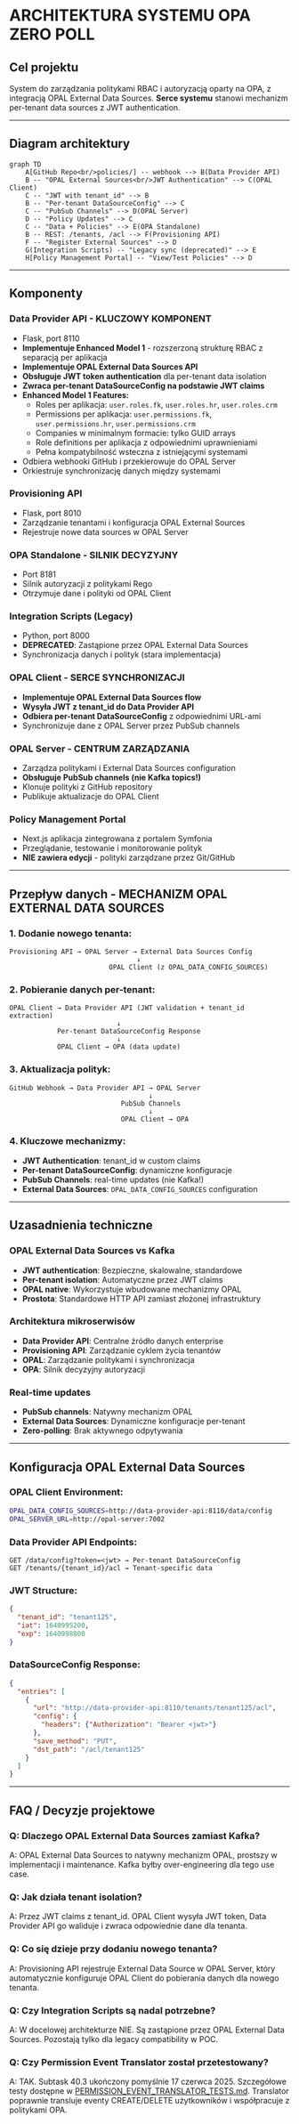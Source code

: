 # ARCHITEKTURA SYSTEMU OPA ZERO POLL

## Cel projektu
System do zarządzania politykami RBAC i autoryzacją oparty na OPA, z integracją OPAL External Data Sources. **Serce systemu** stanowi mechanizm per-tenant data sources z JWT authentication.

---

## Diagram architektury

```mermaid
graph TD
    A[GitHub Repo<br/>policies/] -- webhook --> B(Data Provider API)
    B -- "OPAL External Sources<br/>JWT Authentication" --> C(OPAL Client)
    C -- "JWT with tenant_id" --> B
    B -- "Per-tenant DataSourceConfig" --> C
    C -- "PubSub Channels" --> D(OPAL Server)
    D -- "Policy Updates" --> C
    C -- "Data + Policies" --> E(OPA Standalone)
    B -- REST: /tenants, /acl --> F(Provisioning API)
    F -- "Register External Sources" --> D
    G(Integration Scripts) -- "Legacy sync (deprecated)" --> E
    H[Policy Management Portal] -- "View/Test Policies" --> D
```

---

## Komponenty

### Data Provider API - **KLUCZOWY KOMPONENT**
- Flask, port 8110
- **Implementuje Enhanced Model 1** - rozszerzoną strukturę RBAC z separacją per aplikacja
- **Implementuje OPAL External Data Sources API**
- **Obsługuje JWT token authentication** dla per-tenant data isolation
- **Zwraca per-tenant DataSourceConfig na podstawie JWT claims**
- **Enhanced Model 1 Features:**
  - Roles per aplikacja: `user.roles.fk`, `user.roles.hr`, `user.roles.crm`
  - Permissions per aplikacja: `user.permissions.fk`, `user.permissions.hr`, `user.permissions.crm`
  - Companies w minimalnym formacie: tylko GUID arrays
  - Role definitions per aplikacja z odpowiednimi uprawnieniami
  - Pełna kompatybilność wsteczna z istniejącymi systemami
- Odbiera webhooki GitHub i przekierowuje do OPAL Server
- Orkiestruje synchronizację danych między systemami

### Provisioning API
- Flask, port 8010
- Zarządzanie tenantami i konfiguracja OPAL External Sources
- Rejestruje nowe data sources w OPAL Server

### OPA Standalone - **SILNIK DECYZYJNY**
- Port 8181
- Silnik autoryzacji z politykami Rego
- Otrzymuje dane i polityki od OPAL Client

### Integration Scripts (Legacy)
- Python, port 8000
- **DEPRECATED**: Zastąpione przez OPAL External Data Sources
- Synchronizacja danych i polityk (stara implementacja)

### OPAL Client - **SERCE SYNCHRONIZACJI**
- **Implementuje OPAL External Data Sources flow**
- **Wysyła JWT z tenant_id do Data Provider API**
- **Odbiera per-tenant DataSourceConfig** z odpowiednimi URL-ami
- Synchronizuje dane z OPAL Server przez PubSub channels

### OPAL Server - **CENTRUM ZARZĄDZANIA**
- Zarządza politykami i External Data Sources configuration
- **Obsługuje PubSub channels (nie Kafka topics!)**
- Klonuje polityki z GitHub repository
- Publikuje aktualizacje do OPAL Client

### Policy Management Portal
- Next.js aplikacja zintegrowana z portalem Symfonia
- Przeglądanie, testowanie i monitorowanie polityk
- **NIE zawiera edycji** - polityki zarządzane przez Git/GitHub

---

## Przepływ danych - **MECHANIZM OPAL EXTERNAL DATA SOURCES**

### 1. **Dodanie nowego tenanta:**
```
Provisioning API → OPAL Server → External Data Sources Config
                                ↓
                         OPAL Client (z OPAL_DATA_CONFIG_SOURCES)
```

### 2. **Pobieranie danych per-tenant:**
```
OPAL Client → Data Provider API (JWT validation + tenant_id extraction)
                           ↓
            Per-tenant DataSourceConfig Response
                           ↓
            OPAL Client → OPA (data update)
```

### 3. **Aktualizacja polityk:**
```
GitHub Webhook → Data Provider API → OPAL Server
                                   ↓
                            PubSub Channels
                                   ↓
                            OPAL Client → OPA
```

### 4. **Kluczowe mechanizmy:**
- **JWT Authentication**: tenant_id w custom claims
- **Per-tenant DataSourceConfig**: dynamiczne konfiguracje
- **PubSub Channels**: real-time updates (nie Kafka!)
- **External Data Sources**: `OPAL_DATA_CONFIG_SOURCES` configuration

---

## Uzasadnienia techniczne

### **OPAL External Data Sources vs Kafka**
- **JWT authentication**: Bezpieczne, skalowalne, standardowe
- **Per-tenant isolation**: Automatyczne przez JWT claims
- **OPAL native**: Wykorzystuje wbudowane mechanizmy OPAL
- **Prostota**: Standardowe HTTP API zamiast złożonej infrastruktury

### **Architektura mikroserwisów**
- **Data Provider API**: Centralne źródło danych enterprise
- **Provisioning API**: Zarządzanie cyklem życia tenantów
- **OPAL**: Zarządzanie politykami i synchronizacja
- **OPA**: Silnik decyzyjny autoryzacji

### **Real-time updates**
- **PubSub channels**: Natywny mechanizm OPAL
- **External Data Sources**: Dynamiczne konfiguracje per-tenant
- **Zero-polling**: Brak aktywnego odpytywania

---

## Konfiguracja OPAL External Data Sources

### **OPAL Client Environment:**
```bash
OPAL_DATA_CONFIG_SOURCES=http://data-provider-api:8110/data/config
OPAL_SERVER_URL=http://opal-server:7002
```

### **Data Provider API Endpoints:**
```
GET /data/config?token=<jwt> → Per-tenant DataSourceConfig
GET /tenants/{tenant_id}/acl → Tenant-specific data
```

### **JWT Structure:**
```json
{
  "tenant_id": "tenant125",
  "iat": 1640995200,
  "exp": 1640998800
}
```

### **DataSourceConfig Response:**
```json
{
  "entries": [
    {
      "url": "http://data-provider-api:8110/tenants/tenant125/acl",
      "config": {
        "headers": {"Authorization": "Bearer <jwt>"}
      },
      "save_method": "PUT",
      "dst_path": "/acl/tenant125"
    }
  ]
}
```

---

## FAQ / Decyzje projektowe

### **Q: Dlaczego OPAL External Data Sources zamiast Kafka?**
A: OPAL External Data Sources to natywny mechanizm OPAL, prostszy w implementacji i maintenance. Kafka byłby over-engineering dla tego use case.

### **Q: Jak działa tenant isolation?**
A: Przez JWT claims z tenant_id. OPAL Client wysyła JWT token, Data Provider API go waliduje i zwraca odpowiednie dane dla tenanta.

### **Q: Co się dzieje przy dodaniu nowego tenanta?**
A: Provisioning API rejestruje External Data Source w OPAL Server, który automatycznie konfiguruje OPAL Client do pobierania danych dla nowego tenanta.

### **Q: Czy Integration Scripts są nadal potrzebne?**
A: W docelowej architekturze NIE. Są zastąpione przez OPAL External Data Sources. Pozostają tylko dla legacy compatibility w POC.

### **Q: Czy Permission Event Translator został przetestowany?**
A: TAK. Subtask 40.3 ukończony pomyślnie 17 czerwca 2025. Szczegółowe testy dostępne w [PERMISSION_EVENT_TRANSLATOR_TESTS.md](./PERMISSION_EVENT_TRANSLATOR_TESTS.md). Translator poprawnie transluje eventy CREATE/DELETE użytkowników i współpracuje z politykami OPA. 